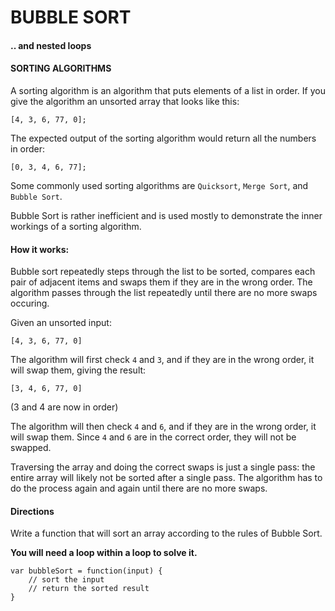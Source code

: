 # BUBBLE SORT
#### .. and nested loops


#### SORTING ALGORITHMS


A sorting algorithm is an algorithm that puts elements of a list in order. If you give the algorithm an unsorted array that looks like this:

```
[4, 3, 6, 77, 0];
```

The expected output of the sorting algorithm would return all the numbers in order:

```
[0, 3, 4, 6, 77];
```

Some commonly used sorting algorithms are `Quicksort`, `Merge Sort`, and `Bubble Sort`. 

Bubble Sort is rather inefficient and is used mostly to demonstrate the inner workings of a sorting algorithm.


#### How it works:

Bubble sort repeatedly steps through the list to be sorted, compares each pair of adjacent items and swaps them if they are in the wrong order. The algorithm passes through the list repeatedly until there are no more swaps occuring.

Given an unsorted input:

```
[4, 3, 6, 77, 0]
```

The algorithm will first check `4` and `3`, and if they are in the wrong order, it will swap them, giving the result:

```
[3, 4, 6, 77, 0]
```

(3 and 4 are now in order)

The algorithm will then check `4` and `6`, and if they are in the wrong order, it will swap them. Since `4` and `6` are in the correct order, they will not be swapped.

Traversing the array and doing the correct swaps is just a single pass: the entire array will likely not be sorted after a single pass. The algorithm has to do the process again and again until there are no more swaps. 

#### Directions

Write a function that will sort an array according to the rules of Bubble Sort.

**You will need a loop within a loop to solve it.**

```
var bubbleSort = function(input) {
	// sort the input
	// return the sorted result
}
```







